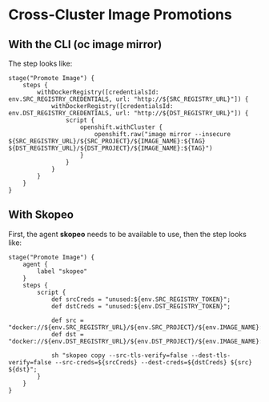 # Cross-Cluster Image Promotions

## With the CLI (oc image mirror)

The step looks like:

    stage("Promote Image") {
        steps {
            withDockerRegistry([credentialsId: env.SRC_REGISTRY_CREDENTIALS, url: "http://${SRC_REGISTRY_URL}"]) {
                withDockerRegistry([credentialsId: env.DST_REGISTRY_CREDENTIALS, url: "http://${DST_REGISTRY_URL}"]) {
                    script {
                        openshift.withCluster {
                            openshift.raw("image mirror --insecure ${SRC_REGISTRY_URL}/${SRC_PROJECT}/${IMAGE_NAME}:${TAG} ${DST_REGISTRY_URL}/${DST_PROJECT}/${IMAGE_NAME}:${TAG}")
                        }
                    }
                }
            }   
        }
    }

## With Skopeo

First, the agent **skopeo** needs to be available to use, then the step looks like:

    stage("Promote Image") {
        agent {
            label "skopeo"
        }
        steps {
            script {
                def srcCreds = "unused:${env.SRC_REGISTRY_TOKEN}";
                def dstCreds = "unused:${env.DST_REGISTRY_TOKEN}";

                def src = "docker://${env.SRC_REGISTRY_URL}/${env.SRC_PROJECT}/${env.IMAGE_NAME}:${env.TAG}";
                def dst = "docker://${env.DST_REGISTRY_URL}/${env.DST_PROJECT}/${env.IMAGE_NAME}:${env.TAG}";

                sh "skopeo copy --src-tls-verify=false --dest-tls-verify=false --src-creds=${srcCreds} --dest-creds=${dstCreds} ${src} ${dst}";
            }
        }
    }